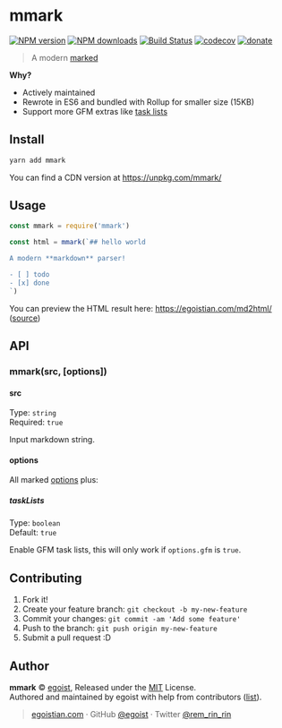 # mmark

[![NPM version](https://img.shields.io/npm/v/mmark.svg?style=flat)](https://npmjs.com/package/mmark) [![NPM downloads](https://img.shields.io/npm/dm/mmark.svg?style=flat)](https://npmjs.com/package/mmark) [![Build Status](https://img.shields.io/circleci/project/egoist/mmark/master.svg?style=flat)](https://circleci.com/gh/egoist/mmark) [![codecov](https://codecov.io/gh/egoist/mmark/branch/master/graph/badge.svg)](https://codecov.io/gh/egoist/mmark)
 [![donate](https://img.shields.io/badge/$-donate-ff69b4.svg?maxAge=2592000&style=flat)](https://github.com/egoist/donate)

> A modern [marked](https://github.com/chjj/marked)

**Why?**

- Actively maintained
- Rewrote in ES6 and bundled with Rollup for smaller size (15KB)
- Support more GFM extras like [task lists](https://github.com/blog/1375-task-lists-in-gfm-issues-pulls-comments)

## Install

```bash
yarn add mmark
```

You can find a CDN version at https://unpkg.com/mmark/

## Usage

```js
const mmark = require('mmark')

const html = mmark(`## hello world

A modern **markdown** parser!

- [ ] todo
- [x] done
`)
```

You can preview the HTML result here: https://egoistian.com/md2html/ ([source](https://github.com/egoist/md2html))

## API

### mmark(src, [options])

#### src

Type: `string`<br>
Required: `true`

Input markdown string.

#### options

All marked [options](https://github.com/chjj/marked#options-1) plus:

##### taskLists

Type: `boolean`<br>
Default: `true`

Enable GFM task lists, this will only work if `options.gfm` is `true`.

## Contributing

1. Fork it!
2. Create your feature branch: `git checkout -b my-new-feature`
3. Commit your changes: `git commit -am 'Add some feature'`
4. Push to the branch: `git push origin my-new-feature`
5. Submit a pull request :D


## Author

**mmark** © [egoist](https://github.com/egoist), Released under the [MIT](./LICENSE) License.<br>
Authored and maintained by egoist with help from contributors ([list](https://github.com/egoist/mmark/contributors)).

> [egoistian.com](https://egoistian.com) · GitHub [@egoist](https://github.com/egoist) · Twitter [@rem_rin_rin](https://twitter.com/rem_rin_rin)
